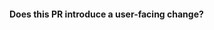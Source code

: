 <!--
Thanks for sending a pull request!

Please make sure you've read our contributing guidelines and how to submit a pull request (https://github.com/pycabbage/podman/blob/main/CONTRIBUTING.md#submitting-pull-requests).

In case you're only changing docs, make sure to prefix the pull-request title with "[CI:DOCS]". That will prevent functional tests from running and save time and energy.

Finally, be sure to sign commits with your real name. Since by opening
a PR you already have commits, you can add signatures if needed with
something like `git commit -s --amend`.
-->

#### Does this PR introduce a user-facing change?

<!--
If no, just write `None` in the release-note block below. If yes, a release note
is required: Enter your extended release note in the block below. If the PR
requires additional action from users switching to the new release, include the
string "action required".

For more information on release notes, please follow the Kubernetes model:
https://git.k8s.io/community/contributors/guide/release-notes.md
-->

```release-note

```

